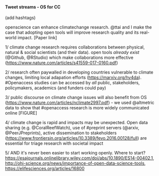 #### Tweet streams - OS for CC

(add hashtags)



openscience can enhance climatechange research. @ttai and I make the case that adopting open tools will improve research quality and its real-world impact. [Paper link]

1/ climate change research requires collaborations between physical, natural & social scientists (and their data). open tools *already exist* (@Github, @RStudio) which make collaborations more effective (https://www.nature.com/articles/s41559-017-0160.pdf)

2/ research often paywalled in developing countries vulnerable to climate changes, limiting local adapation efforts (https://marxiv.org/hv4da). #Openaccess studies can be accessed by *all* public, stakeholders, policymakers, academics (and funders could pay)

3/ public discourse on climate change issues will also benefit from OS (https://www.nature.com/articles/nclimate2997.pdf) - we used @altmetric data to show that #openaccess research is more widely communicated online [FIGURE]

4/ climate change is rapid and impacts may be unexpected. Open data sharing (e.g. @CoralReefWatch), use of #preprint servers (@arxiv, @PeerJPreprints), active dissemination to stakeholders (https://www.frontiersin.org/articles/10.3389/fevo.2016.00128/full) are essential for triage research with societal impact

5/ AND it's never been easier to start working openly. Where to start? https://esajournals.onlinelibrary.wiley.com/doi/abs/10.1890/ES14-00402.1, http://ohi-science.org/news/importance-of-open-data-science-tools, https://elifesciences.org/articles/16800







